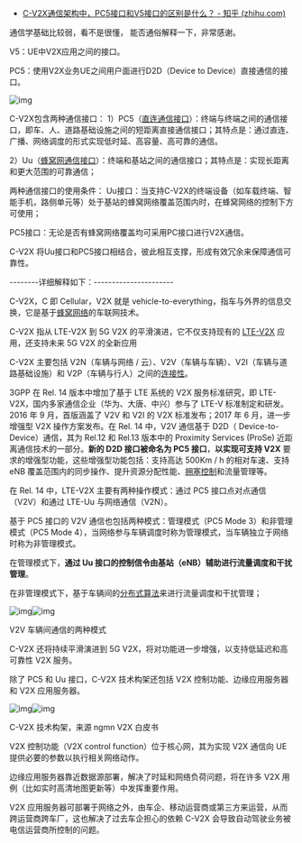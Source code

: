 - [ C-V2X通信架构中，PC5接口和V5接口的区别是什么？ - 知乎 (zhihu.com)](https://www.zhihu.com/question/389948596)

通信学基础比较弱，看不是很懂， 能否通俗解释一下，非常感谢。

V5：UE中V2X应用之间的接口。

PC5：使用V2X业务UE之间用户面进行D2D（Device to Device）直接通信的接口。

![img](https://pic1.zhimg.com/v2-1ee73c70db1ecc488e4587cb3e024370_b.png)

C-V2X包含两种通信接口：
1）PC5（[直连通信接口](https://www.zhihu.com/search?q=直连通信接口&search_source=Entity&hybrid_search_source=Entity&hybrid_search_extra={"sourceType"%3A"answer"%2C"sourceId"%3A1896606738})）：终端与终端之间的通信接口，即车、人、道路基础设施之间的短距离直接通信接口；其特点是：通过直连、广播、网络调度的形式实现低时延、高容量、高可靠的通信。

2）Uu（[蜂窝网通信接口](https://www.zhihu.com/search?q=蜂窝网通信接口&search_source=Entity&hybrid_search_source=Entity&hybrid_search_extra={"sourceType"%3A"answer"%2C"sourceId"%3A1896606738})）：终端和基站之间的通信接口；其特点是：实现长距离和更大范围的可靠通信；

两种通信接口的使用条件：
Uu接口：当支持C-V2X的终端设备（如车载终端、智能手机，路侧单元等）处于基站的蜂窝网络覆盖范围内时，在蜂窝网络的控制下方可使用；

PC5接口：无论是否有蜂窝网络覆盖均可采用PC接口进行V2X通信。

C-V2X 将Uu接口和PC5接口相结合，彼此相互支撑，形成有效冗余来保障通信可靠性。

--------详细解释如下：----------------------

C-V2X，C 即 Cellular，V2X 就是 vehicle-to-everything，指车与外界的信息交换，它是基于[蜂窝网络](https://www.zhihu.com/search?q=蜂窝网络&search_source=Entity&hybrid_search_source=Entity&hybrid_search_extra={"sourceType"%3A"answer"%2C"sourceId"%3A1896606738})的车联网技术。 

C-V2X 指从 LTE-V2X 到 5G V2X 的平滑演进，它不仅支持现有的 [LTE-V2X](https://www.zhihu.com/search?q=LTE-V2X&search_source=Entity&hybrid_search_source=Entity&hybrid_search_extra={"sourceType"%3A"answer"%2C"sourceId"%3A1896606738}) 应用，还支持未来 5G V2X 的全新应用

C-V2X 主要包括 V2N（车辆与网络 / 云）、V2V（车辆与车辆）、V2I（车辆与道路基础设施）和 V2P（车辆与行人）之间的[连接性](https://www.zhihu.com/search?q=连接性&search_source=Entity&hybrid_search_source=Entity&hybrid_search_extra={"sourceType"%3A"answer"%2C"sourceId"%3A1896606738})。

3GPP 在 Rel. 14 版本中增加了基于 LTE 系统的 V2X 服务标准研究，即 LTE-V2X，国内多家通信企业（华为、大唐、中兴）参与了 LTE-V 标准制定和研发。2016 年 9 月，首版涵盖了 V2V 和 V2I 的 V2X 标准发布；2017 年 6 月，进一步增强型 V2X 操作方案发布。在 Rel. 14 中，V2V 通信基于 D2D（ Device-to-Device）通信，其为 Rel.12 和 Rel.13 版本中的 Proximity Services (ProSe) 近距离通信技术的一部分。**新的 D2D 接口被命名为 PC5 接口**，**以实现可支持 V2X** 要求的增强型功能，这些增强型功能包括：支持高达 500Km / h 的相对车速、支持 eNB 覆盖范围内的同步操作、提升资源分配性能、[拥塞控制](https://www.zhihu.com/search?q=拥塞控制&search_source=Entity&hybrid_search_source=Entity&hybrid_search_extra={"sourceType"%3A"answer"%2C"sourceId"%3A1896606738})和流量管理等。

 在 Rel. 14 中，LTE-V2X 主要有两种操作模式：通过 PC5 接口点对点通信（V2V）和通过 LTE-Uu 与网络通信（V2N）。

基于 PC5 接口的 V2V 通信也包括两种模式：管理模式（PC5 Mode 3）和非管理模式（PC5 Mode 4），当网络参与车辆调度时称为管理模式，当车辆独立于网络时称为非管理模式。

在管理模式下，**通过 Uu 接口的控制信令由基站（eNB）辅助进行流量调度和干扰管理**。

在非管理模式下，基于车辆间的[分布式算法](https://www.zhihu.com/search?q=分布式算法&search_source=Entity&hybrid_search_source=Entity&hybrid_search_extra={"sourceType"%3A"answer"%2C"sourceId"%3A1896606738})来进行流量调度和干扰管理；



![img](https://pic3.zhimg.com/50/v2-f2f805738e63f3c20e035ab11a388135_720w.jpg?source=1940ef5c)![img](https://pic3.zhimg.com/80/v2-f2f805738e63f3c20e035ab11a388135_720w.jpg?source=1940ef5c) 

V2V 车辆间通信的两种模式



C-V2X 还将持续平滑演进到 5G V2X，将对功能进一步增强，以支持低延迟和高可靠性 V2X 服务。

除了 PC5 和 Uu 接口，C-V2X 技术构架还包括 V2X 控制功能、边缘应用服务器和 V2X 应用服务器。

![img](https://pic3.zhimg.com/50/v2-05de703a26d7540f592f72e886842644_720w.jpg?source=1940ef5c)![img](https://pic3.zhimg.com/80/v2-05de703a26d7540f592f72e886842644_720w.jpg?source=1940ef5c)

C-V2X 技术构架，来源 ngmn V2X 白皮书


V2X 控制功能（V2X control function）位于核心网，其为实现 V2X 通信向 UE 提供必要的参数以执行相关网络动作。

边缘应用服务器靠近数据源部署，解决了时延和网络负荷问题，将在许多 V2X 用例（比如实时高清地图更新等）中发挥重要作用。

V2X 应用服务器可部署于网络之外，由车企、移动运营商或第三方来运营，从而跨运营商跨车厂，这也解决了过去车企担心的依赖 C-V2X 会导致自动驾驶业务被电信运营商所控制的问题。


